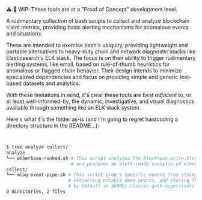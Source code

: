 :warning: :hammer: WIP: These tools are at a "Proof of Concept" development level.

A rudimentary collection of bash scripts to collect and analyze blockchain client metrics, providing basic alerting mechanisms for anomalous events and situations.

These are intended to exercise bash's ubiquity, providing lightweight and portable alternatives to heavy-duty chain and network diagnostic stacks like Elasticsearch's ELK stack. The focus is on their ability to trigger rudimentary alerting systems, like email, based on rule-of-thumb heuristics for anomalous or flagged chain behavior. Their design intends to minimize specialized dependencies and focus on providing simple and generic text-based datasets and analytics.

With these limitations in mind, it's clear these tools are best _adjacent_ to, or at least well-informed-by, the dynamic, investigative, and visual diagnostics available through something like an ELK stack system.

Here's what it's the folder as-is (and I'm going to regret hardcoding a directory structure in the README...):

```sh


$ tree analyze collect/ 
analyze                 
└── etherbase-ranked.sh # This script analyzes the blockhain.write.block data extracted by collect/mlog-event-pipe.sh
                        # and produces an alert-ready analysis of etherbase frequency.
collect/
└── mlog-event-pipe.sh # This script grep's specific events from stdin,
                       # extracting notable data points, and storing those points 
                       # by default in $HOME/.classic-geth-supervisor/
0 directories, 2 files
```

